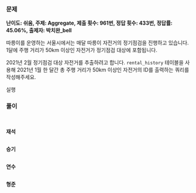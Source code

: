 ### 문제

**난이도: 쉬움, 주제: Aggregate, 제출 횟수: 961번, 정답 횟수: 433번, 정답률: 45.06%, 출제자: 박치완_bell**

따릉이를 운영하는 서울시에서는 매달 따릉이 자전거의 정기점검을 진행하고 있습니다. 1달에 주행 거리가 50km 이상인 자전거가 정기점검 대상에 포함됩니다.

2021년 2월 정기점검 대상 자전거를 추출하려고 합니다. `rental_history` 테이블을 사용해 2021년 1월 한 달간 총 주행 거리가 50km 이상인 자전거의 ID를 출력하는 쿼리를 작성해주세요.

실행

### 풀이
<br>

**재석**

```sql

```

**승기**
```sql

```

**연수**

```sql

```

**형준**
```sql

```
